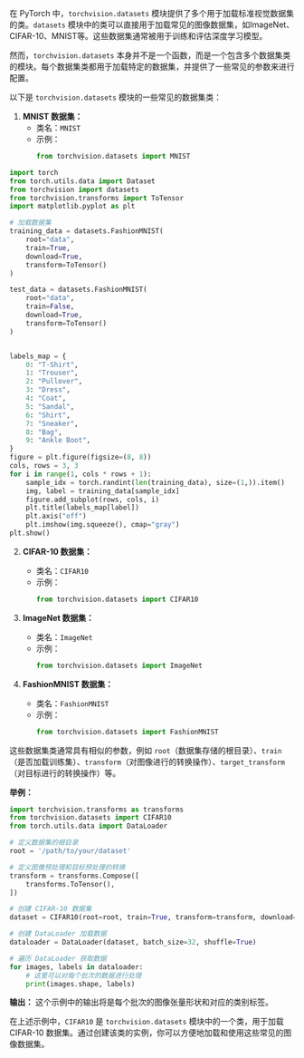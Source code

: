 在 PyTorch 中，`torchvision.datasets` 模块提供了多个用于加载标准视觉数据集的类。`datasets` 模块中的类可以直接用于加载常见的图像数据集，如ImageNet、CIFAR-10、MNIST等。这些数据集通常被用于训练和评估深度学习模型。

然而，`torchvision.datasets` 本身并不是一个函数，而是一个包含多个数据集类的模块。每个数据集类都用于加载特定的数据集，并提供了一些常见的参数来进行配置。

以下是 `torchvision.datasets` 模块的一些常见的数据集类：

1. **MNIST 数据集：**
   - 类名：`MNIST`
   - 示例：
     ```python
     from torchvision.datasets import MNIST
     ```

```python
import torch
from torch.utils.data import Dataset
from torchvision import datasets
from torchvision.transforms import ToTensor
import matplotlib.pyplot as plt

# 加载数据集
training_data = datasets.FashionMNIST(
    root="data",
    train=True,
    download=True,
    transform=ToTensor()
)

test_data = datasets.FashionMNIST(
    root="data",
    train=False,
    download=True,
    transform=ToTensor()
)


labels_map = {
    0: "T-Shirt",
    1: "Trouser",
    2: "Pullover",
    3: "Dress",
    4: "Coat",
    5: "Sandal",
    6: "Shirt",
    7: "Sneaker",
    8: "Bag",
    9: "Ankle Boot",
}
figure = plt.figure(figsize=(8, 8))
cols, rows = 3, 3
for i in range(1, cols * rows + 1):
    sample_idx = torch.randint(len(training_data), size=(1,)).item()
    img, label = training_data[sample_idx]
    figure.add_subplot(rows, cols, i)
    plt.title(labels_map[label])
    plt.axis("off")
    plt.imshow(img.squeeze(), cmap="gray")
plt.show()
```



2. **CIFAR-10 数据集：**
   - 类名：`CIFAR10`
   - 示例：
     ```python
     from torchvision.datasets import CIFAR10
     ```

3. **ImageNet 数据集：**
   - 类名：`ImageNet`
   - 示例：
     ```python
     from torchvision.datasets import ImageNet
     ```

4. **FashionMNIST 数据集：**
   - 类名：`FashionMNIST`
   - 示例：
     ```python
     from torchvision.datasets import FashionMNIST
     ```

这些数据集类通常具有相似的参数，例如 `root`（数据集存储的根目录）、`train`（是否加载训练集）、`transform`（对图像进行的转换操作）、`target_transform`（对目标进行的转换操作）等。

**举例：**
```python
import torchvision.transforms as transforms
from torchvision.datasets import CIFAR10
from torch.utils.data import DataLoader

# 定义数据集的根目录
root = '/path/to/your/dataset'

# 定义图像预处理和目标预处理的转换
transform = transforms.Compose([
    transforms.ToTensor(),
])

# 创建 CIFAR-10 数据集
dataset = CIFAR10(root=root, train=True, transform=transform, download=True)

# 创建 DataLoader 加载数据
dataloader = DataLoader(dataset, batch_size=32, shuffle=True)

# 遍历 DataLoader 获取数据
for images, labels in dataloader:
    # 这里可以对每个批次的数据进行处理
    print(images.shape, labels)
```

**输出：**
这个示例中的输出将是每个批次的图像张量形状和对应的类别标签。

在上述示例中，`CIFAR10` 是 `torchvision.datasets` 模块中的一个类，用于加载 CIFAR-10 数据集。通过创建该类的实例，你可以方便地加载和使用这些常见的图像数据集。